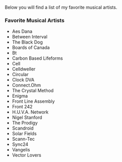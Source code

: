 Below you will find a list of my favorite musical artists.

### Favorite Musical Artists

- Aes Dana
- Between Interval
- The Black Dog
- Boards of Canada
- Bt
- Carbon Based Lifeforms
- Cell
- Celldweller
- Circular
- Clock DVA
- Connect.Ohm
- The Crystal Method
- Enigma
- Front Line Assembly
- Front 242
- H.U.V.A. Network
- Nigel Stanford
- The Prodigy
- Scandroid
- Solar Fields
- Scann-Tec
- Sync24 
- Vangelis
- Vector Lovers
 


